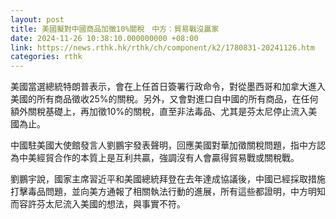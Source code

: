```yaml
---
layout: post
title: 美國擬對中國商品加徵10%關稅　中方︰貿易戰沒贏家
date: 2024-11-26 10:38:10.000000000 +08:00
link: https://news.rthk.hk/rthk/ch/component/k2/1780831-20241126.htm
categories: rthk
---
```


美國當選總統特朗普表示，會在上任首日簽署行政命令，對從墨西哥和加拿大進入美國的所有商品徵收25%的關稅。另外，又會對進口自中國的所有商品，在任何額外關稅基礎上，再加徵10%的關稅，直至非法毒品、尤其是芬太尼停止流入美國為止。

中國駐美國大使館發言人劉鵬宇發表聲明，回應美國對華加徵關稅問題，指中方認為中美經貿合作的本質上是互利共贏，強調沒有人會贏得貿易戰或關稅戰。

劉鵬宇說，國家主席習近平和美國總統拜登在去年達成協議後，中國已經採取措施打擊毒品問題，並向美方通報了相關執法行動的進展，所有這些都證明，中方明知而容許芬太尼流入美國的想法，與事實不符。
